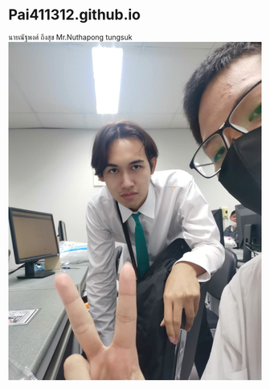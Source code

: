 # Pai411312.github.io
นายณัฐพงศ์ ถึงสุข
Mr.Nuthapong tungsuk
![photo](120149761_659229808059135_4306804244945088738_n.jpg)
